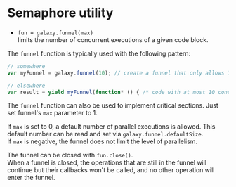 
# Semaphore utility

* `fun = galaxy.funnel(max)`  
  limits the number of concurrent executions of a given code block.

The `funnel` function is typically used with the following pattern:

``` javascript
// somewhere
var myFunnel = galaxy.funnel(10); // create a funnel that only allows 10 concurrent executions.

// elsewhere
var result = yield myFunnel(function* () { /* code with at most 10 concurrent executions */ });
```

The `funnel` function can also be used to implement critical sections. Just set funnel's `max` parameter to 1.

If `max` is set to 0, a default number of parallel executions is allowed. 
This default number can be read and set via `galaxy.funnel.defaultSize`.  
If `max` is negative, the funnel does not limit the level of parallelism.

The funnel can be closed with `fun.close()`.  
When a funnel is closed, the operations that are still in the funnel will continue but their callbacks
won't be called, and no other operation will enter the funnel.
